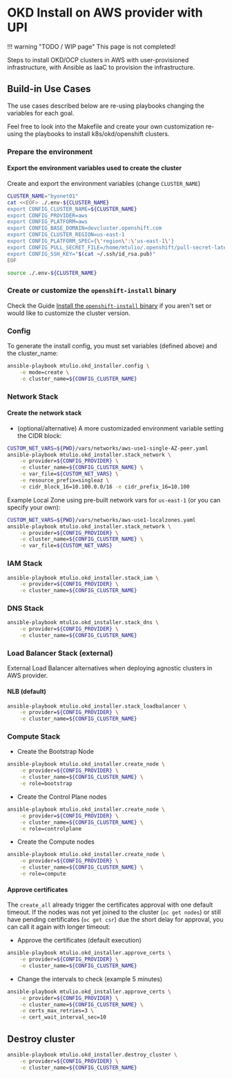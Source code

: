 # OKD Install on AWS provider with UPI

!!! warning "TODO / WIP page"
    This page is not completed!


Steps to install OKD/OCP clusters in AWS with user-provisioned infrastructure, with Ansible as IaaC to provision the infrastructure.

## Build-in Use Cases

The use cases described below are re-using playbooks
changing the variables for each goal.

Feel free to look into the Makefile and create your own
customization re-using the playbooks to install k8s/okd/openshift
clusters.

### Prepare the environment

#### Export the environment variables used to create the cluster

Create and export the environment variables (change `CLUSTER_NAME`)
```bash
CLUSTER_NAME="byonet01"
cat <<EOF> ./.env-${CLUSTER_NAME}
export CONFIG_CLUSTER_NAME=${CLUSTER_NAME}
export CONFIG_PROVIDER=aws
export CONFIG_PLATFORM=aws
export CONFIG_BASE_DOMAIN=devcluster.openshift.com
export CONFIG_CLUSTER_REGION=us-east-1
export CONFIG_PLATFORM_SPEC={\'region\':\'us-east-1\'}
export CONFIG_PULL_SECRET_FILE=/home/mtulio/.openshift/pull-secret-latest.json
export CONFIG_SSH_KEY="$(cat ~/.ssh/id_rsa.pub)"
EOF

source ./.env-${CLUSTER_NAME}
```

### Create or customize the `openshift-install` binary

Check the Guide [Install the `openshift-install` binary](./install-openshift-install.md) if you aren't set or would like to customize the cluster version.

### Config

To generate the install config, you must set variables (defined above) and the cluster_name:

```bash
ansible-playbook mtulio.okd_installer.config \
    -e mode=create \
    -e cluster_name=${CONFIG_CLUSTER_NAME}
```

### Network Stack

#### Create the network stack

- (optional/alternative) A more customizaded environment variable setting the CIDR block:

```bash
CUSTOM_NET_VARS=${PWD}/vars/networks/aws-use1-single-AZ-peer.yaml
ansible-playbook mtulio.okd_installer.stack_network \
    -e provider=${CONFIG_PROVIDER} \
    -e cluster_name=${CONFIG_CLUSTER_NAME} \
    -e var_file=${CUSTOM_NET_VARS} \
    -e resource_prefix=singleaz \
    -e cidr_block_16=10.100.0.0/16 -e cidr_prefix_16=10.100
```

Example Local Zone using pre-built network vars for `us-east-1` (or you can specify your own):

```bash
CUSTOM_NET_VARS=${PWD}/vars/networks/aws-use1-localzones.yaml
ansible-playbook mtulio.okd_installer.stack_network \
    -e provider=${CONFIG_PROVIDER} \
    -e cluster_name=${CONFIG_CLUSTER_NAME} \
    -e var_file=${CUSTOM_NET_VARS}
```

### IAM Stack


```bash
ansible-playbook mtulio.okd_installer.stack_iam \
    -e provider=${CONFIG_PROVIDER} \
    -e cluster_name=${CONFIG_CLUSTER_NAME}
```

### DNS Stack


```bash
ansible-playbook mtulio.okd_installer.stack_dns \
    -e provider=${CONFIG_PROVIDER} \
    -e cluster_name=${CONFIG_CLUSTER_NAME}
```

### Load Balancer Stack (external)

External Load Balancer alternatives when deploying agnostic clusters in AWS provider.

#### NLB (default)

```bash
ansible-playbook mtulio.okd_installer.stack_loadbalancer \
    -e provider=${CONFIG_PROVIDER} \
    -e cluster_name=${CONFIG_CLUSTER_NAME}
```

### Compute Stack

- Create the Bootstrap Node

```bash
ansible-playbook mtulio.okd_installer.create_node \
    -e provider=${CONFIG_PROVIDER} \
    -e cluster_name=${CONFIG_CLUSTER_NAME} \
    -e role=bootstrap
```

- Create the Control Plane nodes

```bash
ansible-playbook mtulio.okd_installer.create_node \
    -e provider=${CONFIG_PROVIDER} \
    -e cluster_name=${CONFIG_CLUSTER_NAME} \
    -e role=controlplane
```

- Create the Compute nodes

```bash
ansible-playbook mtulio.okd_installer.create_node \
    -e provider=${CONFIG_PROVIDER} \
    -e cluster_name=${CONFIG_CLUSTER_NAME} \
    -e role=compute
```

#### Approve certificates

The `create_all` already trigger the certificates approval with one default timeout. If the nodes was not yet joined to the cluster (`oc get nodes`) or still have pending certificates (`oc get csr`) due the short delay for approval, you can call it again with longer timeout:

- Approve the certificates (default execution)

```bash
ansible-playbook mtulio.okd_installer.approve_certs \
    -e provider=${CONFIG_PROVIDER} \
    -e cluster_name=${CONFIG_CLUSTER_NAME}
```

- Change the intervals to check (example 5 minutes)

```bash
ansible-playbook mtulio.okd_installer.approve_certs \
    -e provider=${CONFIG_PROVIDER} \
    -e cluster_name=${CONFIG_CLUSTER_NAME} \
    -e certs_max_retries=3 \
    -e cert_wait_interval_sec=10
```

## Destroy cluster

```bash
ansible-playbook mtulio.okd_installer.destroy_cluster \
    -e provider=${CONFIG_PROVIDER} \
    -e cluster_name=${CONFIG_CLUSTER_NAME}
```
